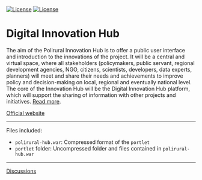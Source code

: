 [![License](https://img.shields.io/badge/Licensing-LGPLv2.1-lightgrey?style=plastic)](https://www.gnu.org/licenses/old-licenses/lgpl-2.1.en.html) [![License](https://img.shields.io/badge/Project-Digital%20Innovation%20Hub-green?style=plastic)](https://hub.polirural.eu/)
# Digital Innovation Hub

The aim of the Polirural Innovation Hub is to offer a public user interface and introduction to the innovations of the project. It will be a central and virtual space, where all stakeholders (policymakers, public servant, regional development agencies, NGO, citizens, scientists, developers, data experts, planners) will meet and share their needs and achievements to improve policy and decision-making on local, regional and eventually national level. The core of the Innovation Hub will be the Digital Innovation Hub platform, which will support the sharing of information with other projects and initiatives. [Read more](https://polirural.eu/innovation-hub/).

[Official website](https://hub.polirural.eu/)

---

Files included:

- `polirural-hub.war`: Compressed format of the `portlet`
- `portlet` folder: Uncompressed folder and files contained in `polirural-hub.war`

---

[Discussions](https://github.com/polirural/Hub/discussions)
